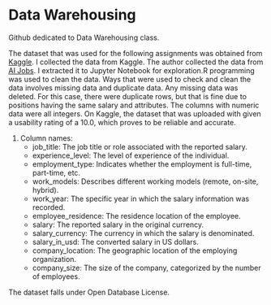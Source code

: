 # Data Warehousing
Github dedicated to Data Warehousing class.

The dataset that was used for the following assignments was obtained from [Kaggle](https://www.kaggle.com/datasets/sazidthe1/data-science-salaries). I collected the data from Kaggle. The author collected the data from [AI Jobs](https://ai-jobs.net/). I extracted it to Jupyter Notebook for exploration.R programming was used to clean the data. Ways that were used to check and clean the data involves missing data and duplicate data. Any missing data was deleted. For this case, there were duplicate rows, but that is fine due to positions having the same salary and attributes. The columns with numeric data were all integers. On Kaggle, the dataset that was uploaded with given a usability rating of a 10.0, which proves to be reliable and accurate. 

1. Column names:
    - job_title: The job title or role associated with the reported salary.
    - experience_level:	The level of experience of the individual.
    - employment_type:	Indicates whether the employment is full-time, part-time, etc.
    - work_models:	Describes different working models (remote, on-site, hybrid).
    - work_year:	The specific year in which the salary information was recorded.
    - employee_residence:	The residence location of the employee.
    - salary:	The reported salary in the original currency.
    - salary_currency:	The currency in which the salary is denominated.
    - salary_in_usd:	The converted salary in US dollars.
    - company_location:	The geographic location of the employing organization.
    - company_size:	The size of the company, categorized by the number of employees.

The dataset falls under Open Database License.

